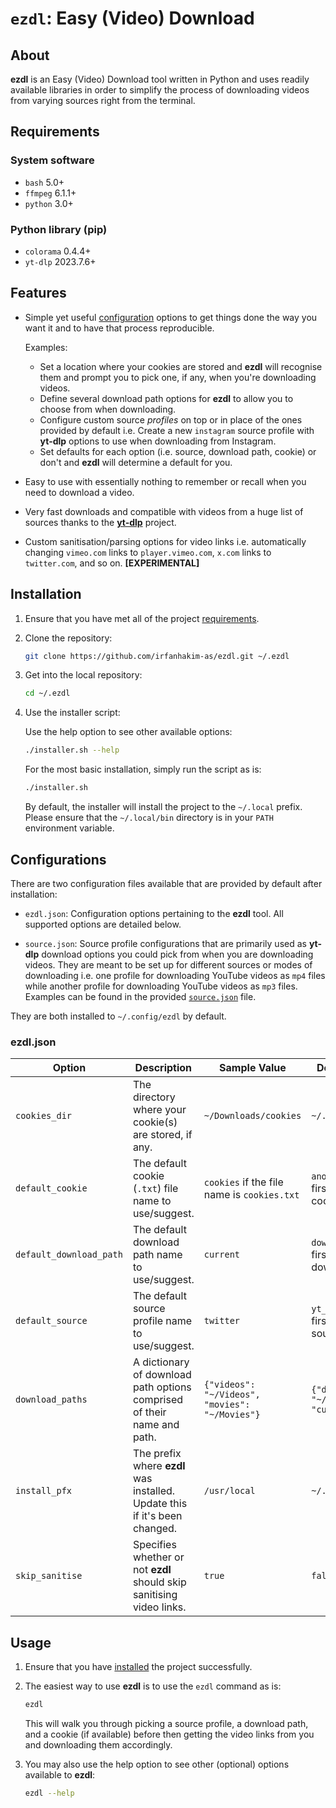 # `ezdl`: Easy (Video) Download

## About

**ezdl** is an Easy (Video) Download tool written in Python and uses readily available libraries in order to simplify the process of downloading videos from varying sources right from the terminal.

## Requirements

### System software

- `bash` 5.0+
- `ffmpeg` 6.1.1+
- `python` 3.0+

### Python library (pip)

- `colorama` 0.4.4+
- `yt-dlp` 2023.7.6+

## Features

- Simple yet useful [configuration](#configurations) options to get things done the way you want it and to have that process reproducible.

    Examples:

    - Set a location where your cookies are stored and **ezdl** will recognise them and prompt you to pick one, if any, when you're downloading videos.
    - Define several download path options for **ezdl** to allow you to choose from when downloading.
    - Configure custom source _profiles_ on top or in place of the ones provided by default i.e. Create a new `instagram` source profile with **yt-dlp** options to use when downloading from Instagram.
    - Set defaults for each option (i.e. source, download path, cookie) or don't and **ezdl** will determine a default for you.

- Easy to use with essentially nothing to remember or recall when you need to download a video.
- Very fast downloads and compatible with videos from a huge list of sources thanks to the [**yt-dlp**](https://github.com/yt-dlp/yt-dlp) project.
- Custom sanitisation/parsing options for video links i.e. automatically changing `vimeo.com` links to `player.vimeo.com`, `x.com` links to `twitter.com`, and so on. **[EXPERIMENTAL]**

## Installation

1. Ensure that you have met all of the project [requirements](#requirements).

2. Clone the repository:

    ```sh
    git clone https://github.com/irfanhakim-as/ezdl.git ~/.ezdl
    ```

3. Get into the local repository:

    ```sh
    cd ~/.ezdl
    ```

4. Use the installer script:

    Use the help option to see other available options:

    ```sh
    ./installer.sh --help
    ```

    For the most basic installation, simply run the script as is:

    ```sh
    ./installer.sh
    ```

    By default, the installer will install the project to the `~/.local` prefix. Please ensure that the `~/.local/bin` directory is in your `PATH` environment variable.

## Configurations

There are two configuration files available that are provided by default after installation:

- `ezdl.json`: Configuration options pertaining to the **ezdl** tool. All supported options are detailed below.

- `source.json`: Source profile configurations that are primarily used as **yt-dlp** download options you could pick from when you are downloading videos. They are meant to be set up for different sources or modes of downloading i.e. one profile for downloading YouTube videos as `mp4` files while another profile for downloading YouTube videos as `mp3` files. Examples can be found in the provided [`source.json`](config/source.json) file.

They are both installed to `~/.config/ezdl` by default.

### ezdl.json

| **Option** | **Description** | **Sample Value** | **Default Value** |
| --- | --- | --- | --- |
| `cookies_dir` | The directory where your cookie(s) are stored, if any. | `~/Downloads/cookies` | `~/.ezdl/cookies` |
| `default_cookie` | The default cookie (`.txt`) file name to use/suggest. | `cookies` if the file name is `cookies.txt` | `anonymous` or the first available cookie if any |
| `default_download_path` | The default download path name to use/suggest. | `current` | `downloads` or the first available download path |
| `default_source` | The default source profile name to use/suggest. | `twitter` | `yt_best` or the first available source profile |
| `download_paths` | A dictionary of download path options comprised of their name and path. | `{"videos": "~/Videos", "movies": "~/Movies"}` | `{"downloads": "~/Downloads", "current": "."}` |
| `install_pfx` | The prefix where **ezdl** was installed. Update this if it's been changed. | `/usr/local` | `~/.local` |
| `skip_sanitise` | Specifies whether or not **ezdl** should skip sanitising video links. | `true` | `false` |

## Usage

1. Ensure that you have [installed](#installation) the project successfully.

2. The easiest way to use **ezdl** is to use the `ezdl` command as is:

    ```sh
    ezdl
    ```

    This will walk you through picking a source profile, a download path, and a cookie (if available) before then getting the video links from you and downloading them accordingly.

3. You may also use the help option to see other (optional) options available to **ezdl**:

    ```sh
    ezdl --help
    ```
